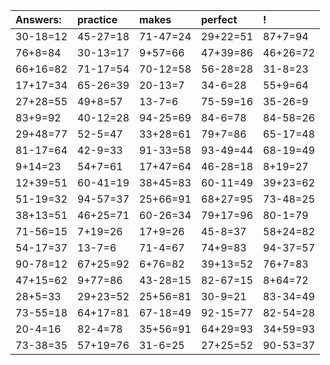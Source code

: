 | Answers: | practice | makes | perfect | ! |
| :--- | :--- | :--- | :--- | :--- |
| 30-18=12 | 45-27=18 | 71-47=24 | 29+22=51 | 87+7=94 | 
| 76+8=84 | 30-13=17 | 9+57=66 | 47+39=86 | 46+26=72 | 
| 66+16=82 | 71-17=54 | 70-12=58 | 56-28=28 | 31-8=23 | 
| 17+17=34 | 65-26=39 | 20-13=7 | 34-6=28 | 55+9=64 | 
| 27+28=55 | 49+8=57 | 13-7=6 | 75-59=16 | 35-26=9 | 
| 83+9=92 | 40-12=28 | 94-25=69 | 84-6=78 | 84-58=26 | 
| 29+48=77 | 52-5=47 | 33+28=61 | 79+7=86 | 65-17=48 | 
| 81-17=64 | 42-9=33 | 91-33=58 | 93-49=44 | 68-19=49 | 
| 9+14=23 | 54+7=61 | 17+47=64 | 46-28=18 | 8+19=27 | 
| 12+39=51 | 60-41=19 | 38+45=83 | 60-11=49 | 39+23=62 | 
| 51-19=32 | 94-57=37 | 25+66=91 | 68+27=95 | 73-48=25 | 
| 38+13=51 | 46+25=71 | 60-26=34 | 79+17=96 | 80-1=79 | 
| 71-56=15 | 7+19=26 | 17+9=26 | 45-8=37 | 58+24=82 | 
| 54-17=37 | 13-7=6 | 71-4=67 | 74+9=83 | 94-37=57 | 
| 90-78=12 | 67+25=92 | 6+76=82 | 39+13=52 | 76+7=83 | 
| 47+15=62 | 9+77=86 | 43-28=15 | 82-67=15 | 8+64=72 | 
| 28+5=33 | 29+23=52 | 25+56=81 | 30-9=21 | 83-34=49 | 
| 73-55=18 | 64+17=81 | 67-18=49 | 92-15=77 | 82-54=28 | 
| 20-4=16 | 82-4=78 | 35+56=91 | 64+29=93 | 34+59=93 | 
| 73-38=35 | 57+19=76 | 31-6=25 | 27+25=52 | 90-53=37 | 
